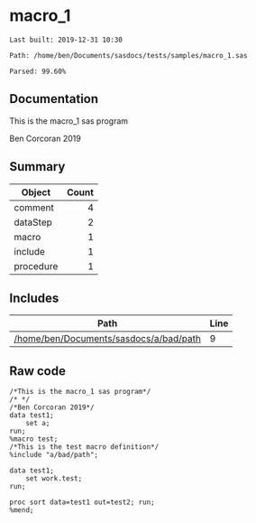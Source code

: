 # macro_1
`Last built: 2019-12-31 10:30`

`Path: /home/ben/Documents/sasdocs/tests/samples/macro_1.sas`

`Parsed: 99.60%`

## Documentation

This is the macro_1 sas program
 
Ben Corcoran 2019

## Summary 

| Object | Count | 
| --- | ---: | 
| comment | 4 |
| dataStep | 2 |
| macro | 1 |
| include | 1 |
| procedure | 1 |





## Includes
| Path | Line | 
| --- | --- | 
| [/home/ben/Documents/sasdocs/a/bad/path](file:///home/ben/Documents/sasdocs/a/bad/path) | 9 | 



## Raw code 

```sas
/*This is the macro_1 sas program*/
/* */
/*Ben Corcoran 2019*/
data test1;
    set a;
run;
%macro test;
/*This is the test macro definition*/
%include "a/bad/path";

data test1;
    set work.test;
run;

proc sort data=test1 out=test2; run;
%mend; 

```